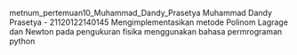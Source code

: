 metnum_pertemuan10_Muhammad_Dandy_Prasetya
Muhammad Dandy Prasetya - 21120122140145 Mengimplementasikan metode Polinom Lagrage dan Newton pada pengukuran fisika menggunakan bahasa permrograman python
